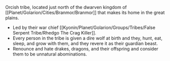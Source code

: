 Orcish tribe, located just north of the dwarven kingdom of [[Planet/Golarion/Cities/Branmor/Branmor]] that makes its home in the great plains. 

- Led by their war chief [[Kyonin/Planet/Golarion/Groups/Tribes/False Serpent Tribe/Rhedgo The Crag Killer]].
- Every person in the tribe is given a dire wolf at birth and they, hunt, eat, sleep, and grow with them, and they revere it as their guardian beast.
- Renounce and hate drakes, dragons, and their offspring and consider them to be unnatural abominations.